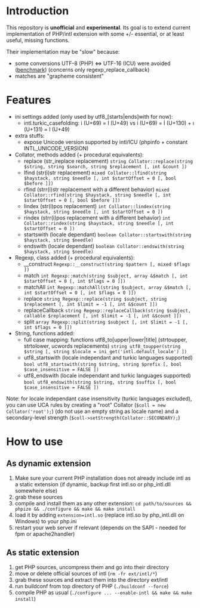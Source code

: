 # Introduction

This repository is **unofficial** and **experimental**. Its goal is to extend current implementation of PHP/intl extension with some +/- essential, or at least useful, missing functions.

Their implementation may be "slow" because:
* some conversions UTF-8 (PHP) <=> UTF-16 (ICU) were avoided ([benchmark](https://gist.github.com/julp/6743297)) (concerns only regexp_replace_callback)
* matches are "grapheme consistent"

# Features

* ini settings added (only used by utf8_[starts|ends]with for now):
  * intl.turkic_casefolding: i (U+69) = I (U+49) vs i (U+69) = İ (U+130) + ı (U+131) = I (U+49)
* extra stuffs:
  * expose Unicode version supported by intl/ICU (phpinfo + constant INTL_UNICODE_VERSION)
* Collator, methods added (+ procedural equivalents):
  * replace (str_ireplace replacement) `string Collator::replace(string $string, string $search, string $replacement [, int &count ])`
  * lfind (str(i)str replacement) `mixed Collator::lfind(string $haystack, string $needle [, int $startOffset = 0 [, bool $before ]])`
  * rfind (strr(i)str replacement with a different behavior) `mixed Collator::rfind(string $haystack, string $needle [, int $startOffset = 0 [, bool $before ]])`
  * lindex (str(i)pos replacement) `int Collator::lindex(string $haystack, string $needle [, int $startOffset = 0 ])`
  * rindex (strr(i)pos replacement with a different behavior) `int Collator::rindex(string $haystack, string $needle [, int $startOffset = 0 ])`
  * startswith (locale dependant) `boolean Collator::startswith(string $haystack, string $needle)`
  * endswith (locale dependant) `boolean Collator::endswith(string $haystack, string $needle)`
* Regexp, class added (+ procedural equivalents):
  * __construct `Regexp::__construct(string $pattern [, mixed $flags ])`
  * match `int Regexp::match(string $subject, array &$match [, int $startOffset = 0 [, int $flags = 0 ]])`
  * matchAll `int Regexp::matchAll(string $subject, array &$match [, int $startOffset = 0 [, int $flags = 0 ]])`
  * replace `string Regexp::replace(string $subject, string $replacement [, int $limit = -1 [, int &$count ]])`
  * replaceCallback `string Regexp::replaceCallback(string $subject, callable $replacement [, int $limit = -1 [, int &$count ]])`
  * split `array Regexp::split(string $subject [, int $limit = -1 [, int $flags = 0 ]])`
* String, functions added:
  * full case mapping: functions utf8_to\[upper|lower|title\] \(strtoupper, strtolower, ucwords replacements\) `string utf8_toupper(string $string [, string $locale = ini_get('intl.default_locale') ])`
  * utf8_startswith (locale independant and turkic languages supported) `bool utf8_startswith(string $string, string $prefix [, bool $case_insensitive = FALSE ])`
  * utf8_endswith (locale independant and turkic languages supported) `bool utf8_endswith(string $string, string $suffix [, bool $case_insensitive = FALSE ])`

Note: for locale independant case insensitivity (turkic languages excluded), you can use UCA rules by creating a "root" Collator (`$coll = new Collator('root');`) (do not use an empty string as locale name) and a secondary-level strength (`$coll->setStrength(Collator::SECONDARY);`)

# How to use

## As dynamic extension

1. Make sure your current PHP installation does not already include intl as a static extension (if dynamic, backup first intl.so or php_intl.dll somewhere else)
2. grab these sources
3. compile and install them as any other extension: `cd path/to/sources && phpize && ./configure && make && make install`
4. load it by adding `extension=intl.so` (replace intl.so by php_intl.dll on Windows) to your php.ini
5. restart your web server if relevant (depends on the SAPI - needed for fpm or apache2handler)

## As static extension

1. get PHP sources, uncompress them and go into their directory
2. move or delete official sources of intl (`rm -fr ext/intl/*`)
3. grab these sources and extract them into the directory ext/intl
4. run buildconf from top directory of PHP (`./buildconf --force`)
5. compile PHP as usual (`./configure ... --enable-intl && make && make install`)
